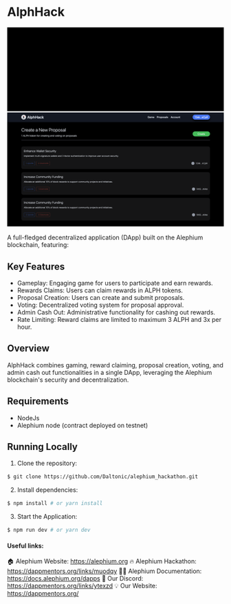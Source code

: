 # AlphHack
![Game Play and Reward](./screenshots/0.gif)
![Proposals](./screenshots/1.png)

A full-fledged decentralized application (DApp) built on the Alephium blockchain, featuring:

## Key Features

- Gameplay: Engaging game for users to participate and earn rewards.
- Rewards Claims: Users can claim rewards in ALPH tokens.
- Proposal Creation: Users can create and submit proposals.
- Voting: Decentralized voting system for proposal approval.
- Admin Cash Out: Administrative functionality for cashing out rewards.
- Rate Limiting: Reward claims are limited to maximum 3 ALPH and 3x per hour.

## Overview

AlphHack combines gaming, reward claiming, proposal creation, voting, and admin cash out functionalities in a single DApp, leveraging the Alephium blockchain's security and decentralization.

## Requirements

- NodeJs
- Alephium node (contract deployed on testnet)

## Running Locally

1. Clone the repository:
```sh
$ git clone https://github.com/Daltonic/alephium_hackathon.git
```


2. Install dependencies:

```sh
$ npm install # or yarn install
```

3. Start the Application:

```sh
$ npm run dev # or yarn dev
```

#### Useful links:
🏠 Alephium Website: https://alephium.org
🔥 Alephium Hackathon: https://dappmentors.org/links/muodqy
👨‍💻 Alephium Documentation: https://docs.alephium.org/dapps
🚀 Our Discord: https://dappmentors.org/links/ytexzd
💡 Our Website: https://dappmentors.org/